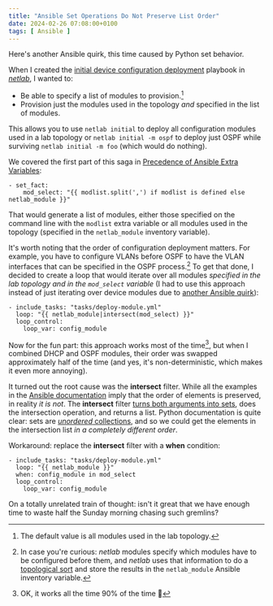 ```yaml
---
title: "Ansible Set Operations Do Not Preserve List Order"
date: 2024-02-26 07:08:00+0100
tags: [ Ansible ]
---
```

Here's another Ansible quirk, this time caused by Python set behavior.

When I created the [initial device configuration deployment](https://netlab.tools/netlab/initial/) playbook in *[netlab](https://netlab.tools/)*, I wanted to:

* Be able to specify a list of modules to provision.[^DAM]
* Provision just the modules used in the topology _and_ specified in the list of modules.

[^DAM]: The default value is all modules used in the lab topology.

This allows you to use `netlab initial` to deploy all configuration modules used in a lab topology or `netlab initial -m ospf` to deploy just OSPF while surviving `netlab initial -m foo` (which would do nothing).
<!--more-->
We covered the first part of this saga in [Precedence of Ansible Extra Variables](/2024/01/ansible-extra-variable-precedence.html):

```
- set_fact:
    mod_select: "{{ modlist.split(',') if modlist is defined else netlab_module }}"
```

That would generate a list of modules, either those specified on the command line with the `modlist` extra variable or all modules used in the topology (specified in the `netlab_module` inventory variable).

It's worth noting that the order of configuration deployment matters. For example, you have to configure VLANs before OSPF to have the VLAN interfaces that can be specified in the OSPF process.[^OD] To get that done, I decided to create a loop that would iterate over all modules _specified in the lab topology and in the `mod_select` variable_ (I had to use this approach instead of just iterating over device modules due to [another Ansible quirk](/2022/03/ansible-reorder-list-values.html)):

[^OD]: In case you're curious: _netlab_ modules specify which modules have to be configured before them, and _netlab_ uses that information to do a [topological sort](https://en.wikipedia.org/wiki/Topological_sorting) and store the results in the `netlab_module` Ansible inventory variable.

```
- include_tasks: "tasks/deploy-module.yml"
  loop: "{{ netlab_module|intersect(mod_select) }}"
  loop_control:
    loop_var: config_module
```

Now for the fun part: this approach works most of the time[^90P], but when I combined DHCP and OSPF modules, their order was swapped approximately half of the time (and yes, it's non-deterministic, which makes it even more annoying).

It turned out the root cause was the **intersect** filter. While all the examples in the [Ansible documentation](https://docs.ansible.com/ansible/latest/playbook_guide/playbooks_filters.html#selecting-from-sets-or-lists-set-theory) imply that the order of elements is preserved, in reality _it is not_. The **intersect** filter [turns both arguments into sets](https://github.com/ansible/ansible/blob/1b209d742e39900e676e6a43f900801e67cc9154/lib/ansible/plugins/filter/mathstuff.py#L84), does the intersection operation, and returns a list. Python documentation is quite clear: sets are [*unordered* collections](https://docs.python.org/3/tutorial/datastructures.html#sets), and so we could get the elements in the intersection list *in a completely different order*.

Workaround: replace the **intersect** filter with a **when** condition:

```
- include_tasks: "tasks/deploy-module.yml"
  loop: "{{ netlab_module }}"
  when: config_module in mod_select
  loop_control:
    loop_var: config_module
```

On a totally unrelated train of thought: isn't it great that we have enough time to waste half the Sunday morning chasing such gremlins?

[^90P]: OK, it works all the time 90% of the time 🤪